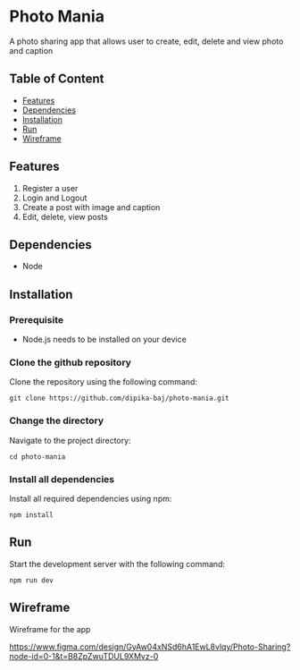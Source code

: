 # Photo Mania

A photo sharing app that allows user to create, edit, delete and view photo and caption

## Table of Content

- [Features](#features)
- [Dependencies](#dependencies)
- [Installation](#installation)
- [Run](#run)
- [Wireframe](#wireframe)

## Features

1. Register a user
2. Login and Logout
3. Create a post with image and caption
4. Edit, delete, view posts

## Dependencies

- Node

## Installation

### Prerequisite

- Node.js needs to be installed on your device

### Clone the github repository

Clone the repository using the following command:

```
git clone https://github.com/dipika-baj/photo-mania.git
```

### Change the directory

Navigate to the project directory:

```
cd photo-mania
```

### Install all dependencies

Install all required dependencies using npm:

```
npm install
```

## Run

Start the development server with the following command:

```
npm run dev
```

## Wireframe

Wireframe for the app

https://www.figma.com/design/GyAw04xNSd6hA1EwL8vlqy/Photo-Sharing?node-id=0-1&t=B8ZpZwuTDUL9XMvz-0
